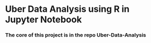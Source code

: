 # Uber Data Analysis using R in Jupyter Notebook


###  The core of this project is in the repo Uber-Data-Analysis
